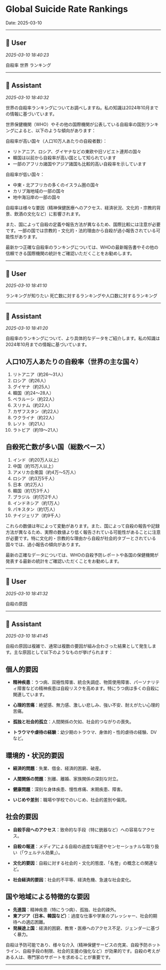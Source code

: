 # Global Suicide Rate Rankings

Date: 2025-03-10

---

## 👤 User
*2025-03-10 18:40:23*

自殺率 世界 ランキング

---

## 🤖 Assistant
*2025-03-10 18:40:32*

世界の自殺率ランキングについてお調べしますね。私の知識は2024年10月までの情報に基づいています。

世界保健機関（WHO）やその他の国際機関が公表している自殺率の国別ランキングによると、以下のような傾向があります：

自殺率が高い国々（人口10万人あたりの自殺者数）：
- リトアニア、ロシア、グイヤナなどの東欧や旧ソビエト連邦の国々
- 韓国は以前から自殺率が高い国として知られています
- 一部のアフリカ諸国やアジア諸国も比較的高い自殺率を示しています

自殺率が低い国々：
- 中東・北アフリカの多くのイスラム圏の国々
- カリブ海地域の一部の国々
- 地中海沿岸の一部の国々

自殺率は様々な要因（精神保健医療へのアクセス、経済状況、文化的・宗教的背景、飲酒の文化など）に影響されます。

また、国によって自殺の定義や報告方法が異なるため、国際比較には注意が必要です。一部の国では宗教的・文化的・法的理由から自殺が過小報告されている可能性があります。

最新かつ正確な自殺率のランキングについては、WHOの最新報告書やその他の信頼できる国際機関の統計をご確認いただくことをお勧めします。

---

## 👤 User
*2025-03-10 18:41:10*

ランキングが知りたい 死亡数に対するランキングや人口数に対するランキング

---

## 🤖 Assistant
*2025-03-10 18:41:20*

自殺率のランキングについて、より具体的なデータをご紹介します。私の知識は2024年10月までの情報に基づいています。

## 人口10万人あたりの自殺率（世界の主な国々）

1. リトアニア（約26〜31人）
2. ロシア（約26人）
3. グイヤナ（約25人）
4. 韓国（約24〜28人）
5. ベラルーシ（約22人）
6. スリナム（約22人）
7. カザフスタン（約22人）
8. ウクライナ（約22人）
9. レソト（約21人）
10. ラトビア（約19〜21人）

## 自殺死亡数が多い国（総数ベース）

1. インド（約20万人以上）
2. 中国（約15万人以上）
3. アメリカ合衆国（約4万〜5万人）
4. ロシア（約3万5千人）
5. 日本（約2万人）
6. 韓国（約1万3千人）
7. ブラジル（約1万2千人）
8. インドネシア（約1万人）
9. パキスタン（約1万人）
10. ナイジェリア（約9千人）

これらの数値は年によって変動があります。また、国によって自殺の報告や記録方法が異なるため、実際の数値より低く報告されている可能性があることに注意が必要です。特に文化的・宗教的な理由から自殺が社会的タブーとされている国々では、過小報告の傾向があります。

最新の正確なデータについては、WHOの自殺予防レポートや各国の保健機関が発表する最新の統計をご確認いただくことをお勧めします。

---

## 👤 User
*2025-03-10 18:41:32*

自殺の原因

---

## 🤖 Assistant
*2025-03-10 18:41:45*

自殺の原因は複雑で、通常は複数の要因が組み合わさった結果として発生します。主な原因として以下のようなものが挙げられます：

## 個人的要因

- **精神疾患**：うつ病、双極性障害、統合失調症、物質使用障害、パーソナリティ障害などの精神疾患は自殺リスクを高めます。特にうつ病は多くの自殺に関連しています。

- **心理的苦痛**：絶望感、無力感、激しい悲しみ、強い不安、耐えがたい心理的苦痛。

- **孤独と社会的孤立**：人間関係の欠如、社会的つながりの喪失。

- **トラウマや虐待の経験**：幼少期のトラウマ、身体的・性的虐待の経験、DVなど。

## 環境的・状況的要因

- **経済的問題**：失業、借金、経済的困窮、破産。

- **人間関係の問題**：別離、離婚、家族関係の深刻な対立。

- **健康問題**：深刻な身体疾患、慢性疼痛、末期疾患、障害。

- **いじめや差別**：職場や学校でのいじめ、社会的差別や偏見。

## 社会的要因

- **自殺手段へのアクセス**：致命的な手段（特に銃器など）への容易なアクセス。

- **自殺の報道**：メディアによる自殺の過度な報道やセンセーショナルな取り扱い（「ウェルテル効果」）。

- **文化的要因**：自殺に対する社会的・文化的態度、「名誉」の概念との関連など。

- **社会経済的要因**：社会的不平等、経済危機、急速な社会変化。

## 国や地域による特徴的な要因

- **先進国**：精神疾患（特にうつ病）、孤独、社会的疎外。
- **東アジア（日本、韓国など）**：過度な仕事や学業のプレッシャー、社会的期待への適応困難。
- **発展途上国**：経済的困窮、教育・医療へのアクセス不足、ジェンダーに基づく暴力。

自殺は予防可能であり、様々な介入（精神保健サービスの充実、自殺予防ホットライン、自殺手段の制限、社会的支援の強化など）が効果的です。自殺の考えがある人は、専門家のサポートを求めることが重要です。

---
